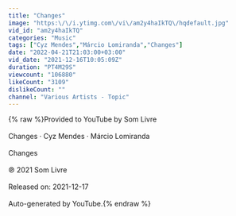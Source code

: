 ```yaml
---
title: "Changes"
image: "https:\/\/i.ytimg.com\/vi\/am2y4haIkTQ\/hqdefault.jpg"
vid_id: "am2y4haIkTQ"
categories: "Music"
tags: ["Cyz Mendes","Márcio Lomiranda","Changes"]
date: "2022-04-21T21:03:00+03:00"
vid_date: "2021-12-16T10:05:09Z"
duration: "PT4M29S"
viewcount: "106880"
likeCount: "3109"
dislikeCount: ""
channel: "Various Artists - Topic"
---
```

{% raw %}Provided to YouTube by Som Livre<br /><br />Changes · Cyz Mendes · Márcio Lomiranda<br /><br />Changes<br /><br />℗ 2021 Som Livre<br /><br />Released on: 2021-12-17<br /><br />Auto-generated by YouTube.{% endraw %}
